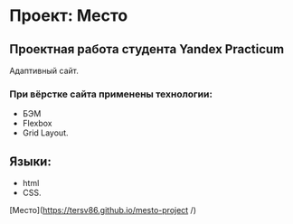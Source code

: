 # Проект: Место

## Проектная работа студента Yandex Practicum 

Адаптивный сайт.

### При вёрстке сайта применены технологии: 
* БЭМ
* Flexbox
* Grid Layout.

## Языки:
* html
* CSS. 

[Место](https://tersv86.github.io/mesto-project /)

